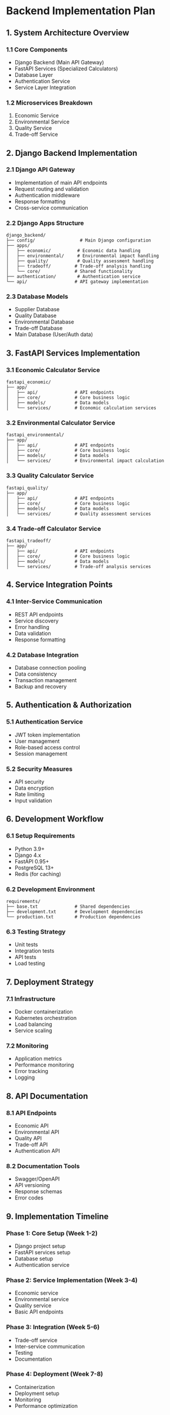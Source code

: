 # Backend Implementation Plan

## 1. System Architecture Overview

### 1.1 Core Components
- Django Backend (Main API Gateway)
- FastAPI Services (Specialized Calculators)
- Database Layer
- Authentication Service
- Service Layer Integration

### 1.2 Microservices Breakdown
1. Economic Service
2. Environmental Service
3. Quality Service
4. Trade-off Service

## 2. Django Backend Implementation

### 2.1 Django API Gateway
- Implementation of main API endpoints
- Request routing and validation
- Authentication middleware
- Response formatting
- Cross-service communication

### 2.2 Django Apps Structure
```
django_backend/
├── config/                 # Main Django configuration
├── apps/
│   ├── economic/          # Economic data handling
│   ├── environmental/     # Environmental impact handling
│   ├── quality/           # Quality assessment handling
│   ├── tradeoff/         # Trade-off analysis handling
│   └── core/             # Shared functionality
├── authentication/        # Authentication service
└── api/                  # API gateway implementation
```

### 2.3 Database Models
- Supplier Database
- Quality Database
- Environmental Database
- Trade-off Database
- Main Database (User/Auth data)

## 3. FastAPI Services Implementation

### 3.1 Economic Calculator Service
```
fastapi_economic/
├── app/
│   ├── api/              # API endpoints
│   ├── core/             # Core business logic
│   ├── models/           # Data models
│   └── services/         # Economic calculation services
```

### 3.2 Environmental Calculator Service
```
fastapi_environmental/
├── app/
│   ├── api/              # API endpoints
│   ├── core/             # Core business logic
│   ├── models/           # Data models
│   └── services/         # Environmental impact calculation
```

### 3.3 Quality Calculator Service
```
fastapi_quality/
├── app/
│   ├── api/              # API endpoints
│   ├── core/             # Core business logic
│   ├── models/           # Data models
│   └── services/         # Quality assessment services
```

### 3.4 Trade-off Calculator Service
```
fastapi_tradeoff/
├── app/
│   ├── api/              # API endpoints
│   ├── core/             # Core business logic
│   ├── models/           # Data models
│   └── services/         # Trade-off analysis services
```

## 4. Service Integration Points

### 4.1 Inter-Service Communication
- REST API endpoints
- Service discovery
- Error handling
- Data validation
- Response formatting

### 4.2 Database Integration
- Database connection pooling
- Data consistency
- Transaction management
- Backup and recovery

## 5. Authentication & Authorization

### 5.1 Authentication Service
- JWT token implementation
- User management
- Role-based access control
- Session management

### 5.2 Security Measures
- API security
- Data encryption
- Rate limiting
- Input validation

## 6. Development Workflow

### 6.1 Setup Requirements
- Python 3.9+
- Django 4.x
- FastAPI 0.95+
- PostgreSQL 13+
- Redis (for caching)

### 6.2 Development Environment
```
requirements/
├── base.txt              # Shared dependencies
├── development.txt       # Development dependencies
└── production.txt        # Production dependencies
```

### 6.3 Testing Strategy
- Unit tests
- Integration tests
- API tests
- Load testing

## 7. Deployment Strategy

### 7.1 Infrastructure
- Docker containerization
- Kubernetes orchestration
- Load balancing
- Service scaling

### 7.2 Monitoring
- Application metrics
- Performance monitoring
- Error tracking
- Logging

## 8. API Documentation

### 8.1 API Endpoints
- Economic API
- Environmental API
- Quality API
- Trade-off API
- Authentication API

### 8.2 Documentation Tools
- Swagger/OpenAPI
- API versioning
- Response schemas
- Error codes

## 9. Implementation Timeline

### Phase 1: Core Setup (Week 1-2)
- Django project setup
- FastAPI services setup
- Database setup
- Authentication service

### Phase 2: Service Implementation (Week 3-4)
- Economic service
- Environmental service
- Quality service
- Basic API endpoints

### Phase 3: Integration (Week 5-6)
- Trade-off service
- Inter-service communication
- Testing
- Documentation

### Phase 4: Deployment (Week 7-8)
- Containerization
- Deployment setup
- Monitoring
- Performance optimization 